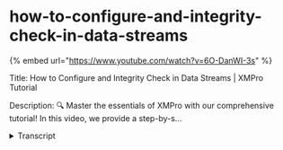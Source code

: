 # how-to-configure-and-integrity-check-in-data-streams
{% embed url="https://www.youtube.com/watch?v=6O-DanWI-3s" %}



Title: How to Configure and Integrity Check in Data Streams | XMPro Tutorial

Description:
🔍 Master the essentials of XMPro with our comprehensive tutorial! In this video, we provide a step-by-s...
<details>
<summary>Transcript</summary>Title: How to Configure and Integrity Check in Data Streams | XMPro Tutorial

Description:
🔍 Master the essentials of XMPro with our comprehensive tutorial! In this video, we provide a step-by-s...
in this video we will be demonstrating

how to navigate to an agent's

configuration tab as well as perform an

Integrity check to start off with select

the agent you would like to configure

navigate to the top toolbar and select

the configure icon to perform an

Integrity check select the agent you

would like to perform the check on and

then select Integrity check additionally

these steps can be achieved by

right-clicking on the desired

agent
</details>